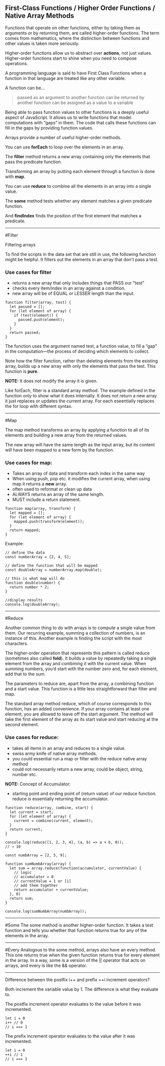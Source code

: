 ## First-Class Functions / Higher Order Functions / Native Array Methods

Functions that operate on other functions, either by taking them as arguments or by returning them, are called higher-order functions. The term comes from mathematics, where the distinction between functions and other values is taken more seriously.

Higher-order functions allow us to abstract over **actions**, not just values. Higher-order functions start to shine when you need to compose operations.

A programming language is said to have First Class Functions when a function in that language are treated like any other variable.

A function can be...

> passed as an argument to another function
> can be returned by another function
> can be assigned as a value to a variable

Being able to pass function values to other functions is a deeply useful aspect of JavaScript. It allows us to write functions that model computations with “gaps” in them. The code that calls these functions can fill in the gaps by providing function values.

Arrays provide a number of useful higher-order methods.

You can use **forEach** to loop over the elements in an array.

The **filter** method returns a new array containing only the elements that pass the predicate function.

Transforming an array by putting each element through a function is done with **map**.

You can use **reduce** to combine all the elements in an array into a single value.

The **some** method tests whether any element matches a given predicate function.

And **findIndex** finds the position of the first element that matches a predicate.

---

#Filter

Filtering arrays

To find the scripts in the data set that are still in use, the following function might be helpful. It filters out the elements in an array that don’t pass a test.

### Use cases for filter

- returns a new array that only includes things that PASS our "test"
- checks every item/index in an array against a condition.
- new array will be of EQUAL or LESSER length than the input.

```
function filter(array, test) {
  let passed = [];
  for (let element of array) {
    if (test(element)) {
      passed.push(element);
    }
  }
  return passed;
}
```

The function uses the argument named test, a function value, to fill a “gap” in the computation—the process of deciding which elements to collect.

Note how the filter function, rather than deleting elements from the existing array, builds up a new array with only the elements that pass the test. This function is **pure**.

**NOTE:** It does not modify the array it is given.

Like forEach, filter is a standard array method. The example defined in the function only to show what it does internally. It does not return a new array it just replaces or updates the current array. For each eseentially replaces the for loop with different syntax.

---

#Map

The map method transforms an array by applying a function to all of its elements and building a new array from the returned values.

The new array will have the same length as the input array, but its content will have been mapped to a new form by the function.

### Use cases for map:

- Takes an array of data and transform each index in the same way
- When using push, pop etc. it modifies the current array, when using map it returns a **new** array.
- often used to reformat or clean up data
- ALWAYS returns an array of the same length.
- MUST include a return statement.

```
function map(array, transform) {
  let mapped = [];
  for (let element of array) {
    mapped.push(transform(element));
  }
  return mapped;
}
```

Example:

```
// define the data
const numberArray = [2, 4, 5];

// define the function that will be mapped
const doubleArray = numberArray.map(double);

// this is what map will do
function double(number) {
  return number * 2;
}

//display results
console.log(doubleArray);
```

---

#Reduce

Another common thing to do with arrays is to compute a single value from them. Our recurring example, summing a collection of numbers, is an instance of this. Another example is finding the script with the most characters.

The higher-order operation that represents this pattern is called reduce (sometimes also called **fold**). It builds a value by repeatedly taking a single element from the array and combining it with the current value. When summing numbers, you’d start with the number zero and, for each element, add that to the sum.

The parameters to reduce are, apart from the array, a combining function and a start value. This function is a little less straightforward than filter and map.

The standard array method reduce, which of course corresponds to this function, has an added convenience. If your array contains at least one element, you are allowed to leave off the start argument. The method will take the first element of the array as its start value and start reducing at the second element.

### Use cases for reduce:

- takes all items in an array and reduces to a single value.
- swiss army knife of native array methods.
- you could essential run a map or filter with the reduce native array method
- could not necessarily return a new array, could be object, string, number etc.

**NOTE:** Concept of Accumulator:

- starting point and ending point of (return value) of our reduce function. reduce is essentially returning the accumulator.

```
function reduce(array, combine, start) {
  let current = start;
  for (let element of array) {
    current = combine(current, element);
  }
  return current;
}

console.log(reduce([1, 2, 3, 4], (a, b) => a + b, 0));
// → 10
```

```
const numbArray = [2, 5, 9];

function sumNumbArray(array) {
  let sum = array.reduce(function(accumulator, currentValue) {
    // logic
    // accumulator = 0
    // currentValue = 1 or [i]
    // add them together
    return accumulator + currentValue;
  }, 0)
  return sum;
}

console.log(sumNumbArray(numbArray));
```

---

#Some
The some method is another higher-order function. It takes a test function and tells you whether that function returns true for any of the elements in the array.

---

#Every
Analogous to the some method, arrays also have an every method. This one returns true when the given function returns true for every element in the array. In a way, some is a version of the || operator that acts on arrays, and every is like the && operator.

---

Difference between the postfix i++ and prefix ++i increment operators?

Both increment the variable value by 1. The difference is what they evaluate to.

The postfix increment operator evaluates to the value before it was incremented.

```
let i = 0
i++ // 0
// i === 1
```

The prefix increment operator evaluates to the value after it was incremented.

```
let i = 0
++i // 1
// i === 1
```
